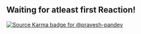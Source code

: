 
## Waiting for atleast first Reaction!

[![Source Karma badge for @pravesh-pandey](https://sourcekarma-og.vercel.app/api/pravesh-pandey/github)](https://sourcekarma.vercel.app/pravesh-pandey)
